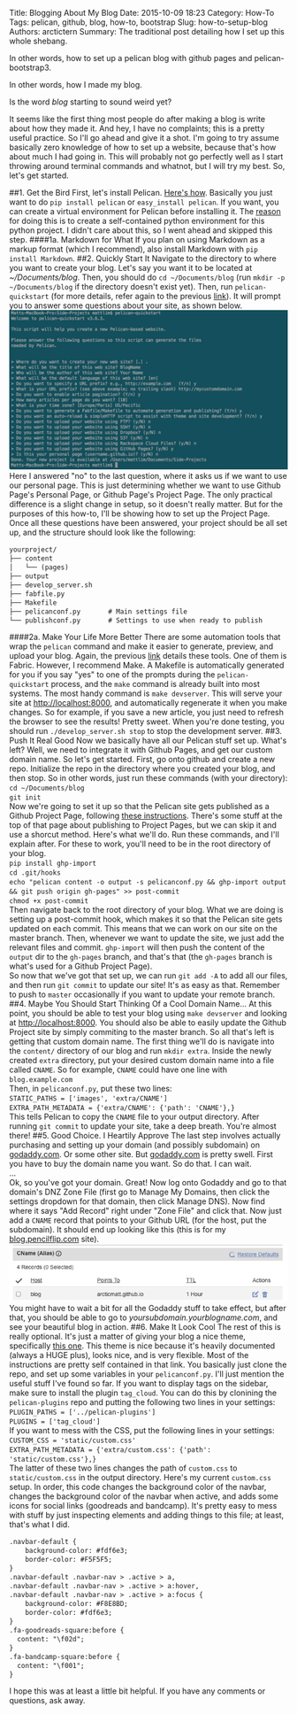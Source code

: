 Title: Blogging About My Blog
Date: 2015-10-09 18:23
Category: How-To
Tags: pelican, github, blog, how-to, bootstrap
Slug: how-to-setup-blog
Authors: arctictern
Summary: The traditional post detailing how I set up this whole shebang.

In other words, how to set up a pelican blog with github pages and pelican-bootstrap3.

In other words, how I made my blog.

Is the word *blog* starting to sound weird yet?

It seems like the first thing most people do after making a blog is write about how
they made it. And hey, I have no complaints; this is a pretty useful practice.
So I'll go ahead and give it a shot.  I'm going to try assume basically zero 
knowledge of how to set up a website, because that's how about much I had going in.
This will probably not go perfectly well as I start throwing around terminal commands
and whatnot, but I will try my best. So, let's get started.

##1. Get the Bird
First, let's install Pelican. [Here's how](http://docs.getpelican.com/en/3.3.0/getting_started.html).
Basically you just want to do `pip install pelican` or `easy_install pelican`.
If you want, you can create a virtual environment for Pelican before installing it.
The [reason](http://duncanlock.net/blog/2013/05/17/how-i-built-this-website-using-pelican-part-1-setup/#comment-1767610380)
for doing this is to create a self-contained python environment for
this python project. I didn't care about this, so I went ahead and skipped this
step.
####1a. Markdown for What
If you plan on using Markdown as a markup format (which I recommend),
also install Markdown with `pip install Markdown`.
##2. Quickly Start It
Navigate to the directory to where you want to create your blog. Let's say
you want it to be located at *~/Documents/blog*. Then, you should do
`cd ~/Documents/blog` (run `mkdir -p ~/Documents/blog` if the directory doesn't
exist yet).
Then, run `pelican-quickstart` (for more details, refer again to the previous
[link](http://docs.getpelican.com/en/3.3.0/getting_started.html)).
It will prompt you to answer some questions
about your site, as shown below.
![Pelican Quickstart](/images/pelican-quickstart-prompt.png)
Here I answered "no" to the last question, where it asks us if we want to use
our personal page. This is just determining whether we want to use Github Page's
Personal Page, or Github Page's Project Page. The only practical difference is a
slight change in setup, so it doesn't really matter. But for the purposes of this
how-to, I'll be showing how to set up the Project Page.
Once all these questions have been answered, your project should be all set up,
and the structure should look like the following:

    yourproject/
    ├── content
    │   └── (pages)
    ├── output
    ├── develop_server.sh
    ├── fabfile.py
    ├── Makefile
    ├── pelicanconf.py       # Main settings file
    └── publishconf.py       # Settings to use when ready to publish
####2a. Make Your Life More Better
There are some automation tools that wrap the `pelican` command and make
it easier to generate, preview, and upload your blog. Again, the previous
[link](http://docs.getpelican.com/en/3.3.0/getting_started.html) details
these tools. One of them is Fabric. However, I recommend Make. A Makefile
is automatically generated for you if you say "yes" to one of the prompts
during the `pelican-quickstart` process, and the `make` command is already
built into most systems. The most handy command is `make devserver`. This 
will serve your site at [http://localhost:8000](http://localhost:8000),
and automatically regenerate it when you make changes. So for example,
if you save a new article, you just need to refresh the browser to see
the results! Pretty sweet. When you're done testing, you should run
`./develop_server.sh stop` to stop the development server.
##3. Push It Real Good
Now we basically have all our Pelican stuff set up. What's left? Well, we 
need to integrate it with Github Pages, and get our custom domain name. So let's
get started. First, go onto github and create a new repo. Initialize the repo
in the directory where you created your blog, and then stop.
So in other words, just run these commands (with your directory):  
`cd ~/Documents/blog`  
`git init`  
Now we're going to set it up so that the Pelican site gets published as a Github
Project Page, following [these instructions](http://docs.getpelican.com/en/3.3.0/tips.html).
There's some stuff at the top of that page about publishing to Project Pages,
but we can skip it and use a shorcut method. Here's what we'll do. Run
these commands, and I'll explain after. For these to work, you'll need to 
be in the root directory of your blog.  
`pip install ghp-import`  
`cd .git/hooks`  
`echo "pelican content -o output -s pelicanconf.py && ghp-import output && git push origin gh-pages" >> post-commit`  
`chmod +x post-commit`  
Then navigate back to the root directory of your blog.
What we are doing is setting up a post-commit hook, which makes it so that
the Pelican site gets updated on each commit. This means that we can work
on our site on the master branch. Then, whenever we want to update the site,
we just add the relevant files and commit. `ghp-import` will then push the content
of the `output` dir to the `gh-pages` branch, and that's that (the `gh-pages` branch
is what's used for a Github Project Page).  
So now that we've got that set up, we can run `git add -A` to add all our files,
and then run `git commit` to update our site! It's as easy as that. Remember to push
to `master` occasionally if you want to update your remote branch.
##4. Maybe You Should Start Thinking Of a Cool Domain Name...
At this point, you should be able to test your blog using `make devserver` and 
looking at [http://localhost:8000](http://localhost:8000). You should also be
able to easily update the Github Project site by simply commiting to the master
branch. So all that's left is getting that custom domain name. The first thing
we'll do is navigate into the `content/` directory of our blog and run
`mkdir extra`. Inside the newly created `extra` directory, put your desired
custom domain name into a file called `CNAME`. So for example, `CNAME` could
have one line with  
`blog.example.com`  
Then, in `pelicanconf.py`, put these two lines:  
`STATIC_PATHS = ['images', 'extra/CNAME']`  
`EXTRA_PATH_METADATA = {'extra/CNAME': {'path': 'CNAME'},}`  
This tells Pelican to copy the `CNAME` file to your output directory.
After running `git commit` to update your site, take a deep breath. You're almost
there!
##5. Good Choice. I Heartily Approve
The last step involves actually purchasing and setting up your domain (and 
possibly subdomain) on [godaddy.com](https://www.godaddy.com/). Or some other
site. But [godaddy.com](https://www.godaddy.com/) is pretty swell. First you have 
to buy the domain name you want. So do that. I can wait.  
...  
Ok, so you've got your domain. Great! Now log onto Godaddy and go to that
domain's DNZ Zone File (first go to Manage My Domains, then click the settings dropdown
for that domain, then click Manage DNS). Now find where it says "Add Record" 
right under "Zone File" and click that. Now just add a `CNAME` record that
points to your Github URL (for the host, put the subdomain). It should end up
looking like this (this is for my [blog.pencilflip.com](http://blog.pencilflip.com/) site).
![GoDaddy Cname](/images/godaddy-cname.png)  
You might have to wait a bit for all the Godaddy stuff to take effect, but after that,
you should be able to go to *yoursubdomain.yourblogname.com*, and see your beautiful
blog in action. 
##6. Make It Look Cool
The rest of this is really optional. It's just a matter of giving your blog 
a nice theme, specifically [this one](https://github.com/DandyDev/pelican-bootstrap3).
This theme is nice because it's heavily documented (always a HUGE plus), looks 
nice, and is very flexible.
Most of the instructions are pretty self contained in that link. You basically
just clone the repo, and set up some variables in your `pelicanconf.py`.
I'll just mention the useful stuff I've found so far. If you want to display
tags on the sidebar, make sure to install the plugin `tag_cloud`. You can do
this by clonining the `pelican-plugins` repo and putting the following two lines
in your settings:  
`PLUGIN_PATHS = ['../pelican-plugins']`  
`PLUGINS = ['tag_cloud']`  
If you want to mess with the CSS, put the following lines in your settings:  
`CUSTOM_CSS = 'static/custom.css'`  
`EXTRA_PATH_METADATA = {'extra/custom.css': {'path': 'static/custom.css'},}`  
The latter of these two lines changes the path of `custom.css` to `static/custom.css`
in the output directory.
Here's my current `custom.css` setup. In order, this code changes the background
color of the navbar, changes the background color of the navbar when active,
and adds some icons for social links (goodreads and bandcamp). It's pretty easy
to mess with stuff by just inspecting elements and adding things to this file; at least,
that's what I did.

    .navbar-default {
        background-color: #fdf6e3;
        border-color: #F5F5F5;
    }
    .navbar-default .navbar-nav > .active > a,
    .navbar-default .navbar-nav > .active > a:hover,
    .navbar-default .navbar-nav > .active > a:focus {
        background-color: #F8E8BD;
        border-color: #fdf6e3;
    }
    .fa-goodreads-square:before {
      content: "\f02d";
    }
    .fa-bandcamp-square:before {
      content: "\f001";
    }
 

I hope this was at least a little bit helpful. If you have any comments or questions, ask away.
